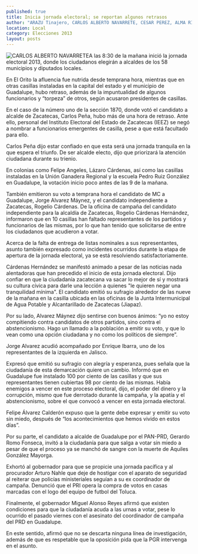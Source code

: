 ```yaml
---
published: true
title: Inicia jornada electoral; se reportan algunos retrasos
author: "ARAZU Tinajero, CARLOS ALBERTO NAVARRETE, CESAR PEREZ, ALMA RIOS Y RAFAEL DE SANTIAGO"
location: Local
category: Elecciones 2013
layout: posts
---
```


![CARLOS ALBERTO NAVARRETE](http://i.imgur.com/DQKcxSpm.jpg)A las 8:30 de la mañana inició la jornada electoral 2013, donde los ciudadanos elegirán a alcaldes de los 58 municipios y diputados locales. 

En El Orito la afluencia fue nutrida desde temprana hora, mientras que en otras casillas instaladas en la capital del estado y el municipio de Guadalupe, hubo retraso, además de la impuntualidad de algunos funcionarios y “torpeza” de otros, según acusaron presidentes de casillas.

En el caso de la número uno de la sección 1870, donde votó el candidato a alcalde de Zacatecas, Carlos Peña, hubo más de una hora de retraso. Ante ello, personal del Instituto Electoral del Estado de Zacatecas (IEEZ) se negó a nombrar a funcionarios emergentes de casilla, pese a que está facultado para ello.

Carlos Peña dijo estar confiado en que esta será una jornada tranquila en la que espera el triunfo. De ser alcalde electo, dijo que priorizará la atención ciudadana durante su trienio.

En colonias como Felipe Angeles, Lázaro Cárdenas, así como las casillas instaladas en la Unión Ganadera Regional y la escuela Pedro Ruiz González en Guadalupe, la votación inicio poco antes de las 9 de la mañana.

También emitieron su voto a temprana hora el candidato de MC a Guadalupe, Jorge Alvarez Máynez, y el candidato independiente a Zacatecas, Rogelio Cárdenas.
De la oficina de campaña del candidato independiente para la alcaldía de Zacatecas,  Rogelio Cárdenas Hernández, informaron que en 10 casillas han faltado representantes de los partidos y funcionarios de las mismas, por lo que han tenido que solicitarse de entre los ciudadanos que acudieron a votar. 

Acerca de la falta de entrega de listas nominales a sus representantes, asunto también expresado como incidentes ocurridos durante la etapa de apertura de la jornada electoral, ya se está resolviendo satisfactoriamente.

Cárdenas Hernández  se manifestó animado a pesar de las noticias nada alentadoras que han precedido el inicio de esta jornada electoral. Dijo confiar en que la ciudadanía zacatecana va sacar lo mejor de sí y mostrará su cultura cívica para darle una lección a quienes "le quieren negar una tranquilidad mínima". El candidato emitió su sufragio alrededor de las nueve de la mañana en la casilla ubicada en las oficinas de la Junta Intermunicipal de Agua Potable y Alcantarillado de Zacatecas (Jiapaz).

Por su lado, Alvarez Máynez dijo sentirse con buenos ánimos: “yo no estoy compitiendo contra candidatos de otros partidos, sino contra el abstencionismo. Hago un llamado a la población a emitir su voto, y que lo vean como una opción ciudadana y no como los políticos de siempre”.

Jorge Alvarez acudió acompañado por Enrique Ibarra, uno de los representantes de la izquierda en Jalisco.

Expresó que emitió su sufragio con alegría y esperanza, pues señala que la ciudadanía de esta demarcación quiere un cambio. Informó que en Guadalupe fue instalado 100 por ciento de las casillas y que sus representantes tienen cubiertas 98 por ciento de las mismas. Había enemigos a vencer en este proceso electoral, dijo, el poder del dinero y la corrupción, mismo que fue derrotado durante la campaña, y la apatía y el abstencionismo, sobre el  que convocó a vencer en esta jornada electoral.

Felipe Álvarez Calderón expuso que la gente debe expresar y emitir su voto sin miedo, después de “los acontecimientos que hemos vivido en estos días”.

Por su parte, el candidato a alcalde de Guadalupe por el PAN-PRD, Gerardo Romo Fonseca, invitó a la ciudadanía para que salga a votar sin miedo a pesar de que el proceso ya se manchó de sangre con la muerte de Aquiles González Mayorga. 

Exhortó al gobernador para que se propicie una jornada pacífica y al procurador Arturo Nahle que deje de hostigar con el aparato de seguridad al reiterar que policías ministeriales seguían a su ex coordinador de campaña. Denunció que el PRI opera la compra de votos en casas marcadas con el logo del equipo de futbol del Toluca.

Finalmente, el gobernador Miguel Alonso Reyes afirmó que existen condiciones para que la ciudadanía acuda a las urnas a votar, pese lo ocurrido el pasado viernes con el asesinato del coordinador de campaña del PRD en Guadalupe.

En este sentido, afirmó que no se descarta ninguna línea de investigación, además de que es respetable que la oposición pida que la PGR intervenga en el asunto.
